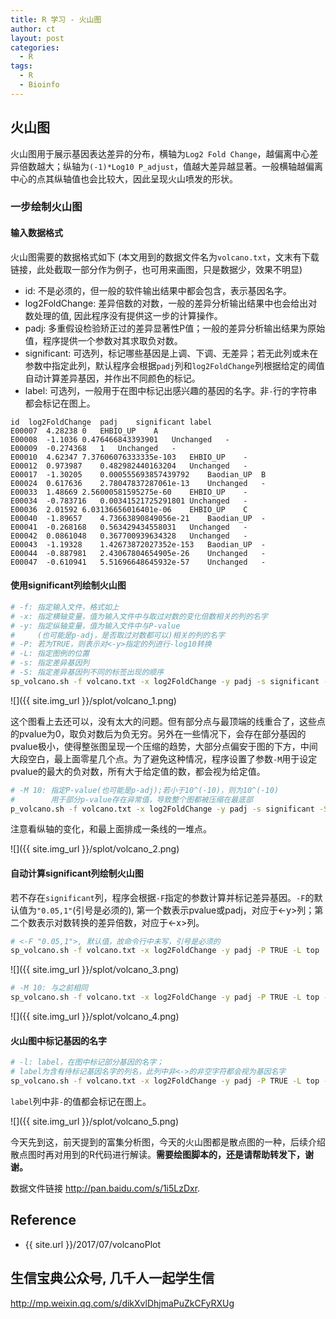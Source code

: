 ```yaml
---
title: R 学习 - 火山图
author: ct
layout: post
categories:
  - R
tags:
  - R
  - Bioinfo
---
```


## 火山图

火山图用于展示基因表达差异的分布，横轴为`Log2 Fold Change`，越偏离中心差异倍数越大；纵轴为`(-1)*Log10 P_adjust`，值越大差异越显著。一般横轴越偏离中心的点其纵轴值也会比较大，因此呈现火山喷发的形状。

### 一步绘制火山图

#### 输入数据格式

火山图需要的数据格式如下 (本文用到的数据文件名为`volcano.txt`，文末有下载链接，此处截取一部分作为例子，也可用来画图，只是数据少，效果不明显)

* id: 不是必须的，但一般的软件输出结果中都会包含，表示基因名字。
* log2FoldChange: 差异倍数的对数，一般的差异分析输出结果中也会给出对数处理的值, 因此程序没有提供这一步的计算操作。
* padj: 多重假设检验矫正过的差异显著性P值；一般的差异分析输出结果为原始值，程序提供一个参数对其求取负对数。
* significant: 可选列，标记哪些基因是上调、下调、无差异；若无此列或未在参数中指定此列，默认程序会根据`padj`列和`log2FoldChange`列根据给定的阈值自动计算差异基因，并作出不同颜色的标记。
* label: 可选列，一般用于在图中标记出感兴趣的基因的名字。非`-`行的字符串都会标记在图上。

```
id	log2FoldChange	padj	significant	label
E00007	4.28238	0	EHBIO_UP	A
E00008	-1.1036	0.476466843393901	Unchanged	-
E00009	-0.274368	1	Unchanged	-
E00010	4.62347	7.37606076333335e-103	EHBIO_UP	-
E00012	0.973987	0.482982440163204	Unchanged	-
E00017	-1.30205	0.000555693857439792	Baodian_UP	B
E00024	0.617636	2.78047837287061e-13	Unchanged	-
E00033	1.48669	2.56000581595275e-60	EHBIO_UP	-
E00034	-0.783716	0.00341521725291801	Unchanged	-
E00036	2.01592	6.03136656016401e-06	EHBIO_UP	C
E00040	-1.89657	4.73663890849056e-21	Baodian_UP	-
E00041	-0.268168	0.563429434558031	Unchanged	-
E00042	0.0861048	0.367700939634328	Unchanged	-
E00043	-1.19328	1.42673872027352e-153	Baodian_UP	-
E00044	-0.887981	2.43067804654905e-26	Unchanged	-
E00047	-0.610941	5.51696648645932e-57	Unchanged	-
```

#### 使用significant列绘制火山图

```bash
# -f: 指定输入文件，格式如上
# -x: 指定横轴变量，值为输入文件中与取过对数的变化倍数相关的列的名字
# -y: 指定纵轴变量，值为输入文件中与P-value
#     (也可能是p-adj，是否取过对数都可以)相关的列的名字
# -P: 若为TRUE，则表示对<-y>指定的列进行-log10转换
# -L: 指定图例的位置
# -s: 指定差异基因列
# -S: 指定差异基因列不同的标签出现的顺序
sp_volcano.sh -f volcano.txt -x log2FoldChange -y padj -s significant -S "'EHBIO_UP', 'Baodian_UP', 'Unchanged'" -P TRUE -L top
```

![]({{ site.img_url }}/splot/volcano_1.png)

这个图看上去还可以，没有太大的问题。但有部分点与最顶端的线重合了，这些点的pvalue为0，取负对数后为负无穷。另外在一些情况下，会存在部分基因的pvalue极小，使得整张图呈现一个压缩的趋势，大部分点偏安于图的下方，中间大段空白，最上面零星几个点。为了避免这种情况，程序设置了参数`-M`用于设定pvalue的最大的负对数，所有大于给定值的数，都会视为给定值。

```bash
# -M 10: 指定P-value(也可能是p-adj);若小于10^(-10)，则为10^(-10)
#        用于部分p-value存在异常值，导致整个图都被压缩在最底部
p_volcano.sh -f volcano.txt -x log2FoldChange -y padj -s significant -S "'EHBIO_UP', 'Baodian_UP', 'Unchanged'" -P TRUE -L top -M 10
```

注意看纵轴的变化，和最上面排成一条线的一堆点。

![]({{ site.img_url }}/splot/volcano_2.png)

#### 自动计算significant列绘制火山图

若不存在`significant`列，程序会根据`-F`指定的参数计算并标记差异基因。`-F`的默认值为`"0.05,1"`(引号是必须的), 第一个数表示pvalue或padj，对应于<-y>列；第二个数表示对数转换的差异倍数，对应于<-x>列。

```bash
# <-F "0.05,1">, 默认值，故命令行中未写，引号是必须的
sp_volcano.sh -f volcano.txt -x log2FoldChange -y padj -P TRUE -L top
```

![]({{ site.img_url }}/splot/volcano_3.png)

```bash
# -M 10: 与之前相同
sp_volcano.sh -f volcano.txt -x log2FoldChange -y padj -P TRUE -L top -M 10
```

![]({{ site.img_url }}/splot/volcano_4.png)

#### 火山图中标记基因的名字

```bash
# -l: label，在图中标记部分基因的名字；
# label为含有待标记基因名字的列名，此列中非<->的非空字符都会视为基因名字
sp_volcano.sh -f volcano.txt -x log2FoldChange -y padj -P TRUE -L top -M 10 -l label
```

`label`列中非`-`的值都会标记在图上。

![]({{ site.img_url }}/splot/volcano_5.png)

今天先到这，前天提到的富集分析图，今天的火山图都是散点图的一种，后续介绍散点图时再对用到的R代码进行解读。**需要绘图脚本的，还是请帮助转发下，谢谢。**

数据文件链接 <http://pan.baidu.com/s/1i5LzDxr>.


## Reference

* {{ site.url }}/2017/07/volcanoPlot

## 生信宝典公众号,  几千人一起学生信

<http://mp.weixin.qq.com/s/dikXvlDhjmaPuZkCFyRXUg>

